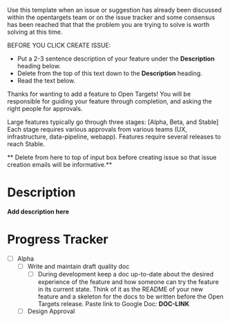 Use this template when an issue or suggestion has already been discussed within the opentargets team or on the issue tracker and some consensus has been reached that
  that the problem you are trying to solve is worth solving at this time.

BEFORE YOU CLICK CREATE ISSUE:

- Put a 2-3 sentence description of your feature under the **Description** heading below.
- Delete from the top of this text down to the **Description** heading.
- Read the text below.

Thanks for wanting to add a feature to Open Targets!  You will be responsible for guiding
your feature through completion, and asking the right people for approvals.  

Large features typically go through three stages: [Alpha, Beta, and Stable]
Each stage requires various approvals from various teams (UX, infrastructure, data-pipeline, webapp). Features require several releases
to reach Stable.


** Delete from here to top of input box before creating issue so that issue creation emails will be informative.**

# Description

**Add description here**


# Progress Tracker

- [ ] Alpha
    - [ ] Write and maintain draft quality doc
      - [ ] During development keep a doc up-to-date about the desired experience of the feature and how someone can try the feature in its current state. Think of it as the README of your new feature and a skeleton for the docs to be written before the Open Targets release. Paste link to Google Doc: **DOC-LINK**
    - [ ] Design Approval
